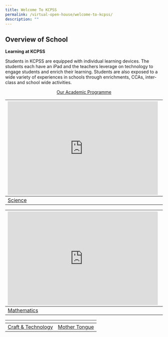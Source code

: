 ```yaml
---
title: Welcome To KCPSS
permalink: /virtual-open-house/welcome-to-kcpss/
description: ""
---
```

## Overview of School
**Learning at KCPSS**

Students in KCPSS are equipped with individual learning devices. The students each have an iPad and the teachers leverage on technology to engage students and enrich their learning. Students are also exposed to a wide variety of experiences in schools through enrichments, CCAs, inter-class and school wide activities.

[<center>Our Academic Programme</center>](https://staging.d38b8pvh8spt44.amplifyapp.com/our-people/departments/)

<table>
<thead>
  <tr>
    <th> <iframe src="https://docs.google.com/presentation/d/e/2PACX-1vR2FYZXvzE8tqQB-Fe-ZQYpnSl4tdj-2-AU43QFMbZhP4iqUAkFDpdinZkAfH_z_SzD38AMJS6kH7dx/embed?start=true&amp;loop=true&amp;delayms=3000" frameborder="0" width="480" height="299" allowfullscreen="true"></iframe></th>
		<th> <iframe src="https://docs.google.com/presentation/d/e/2PACX-1vSAqVLqombhc3Ldes10DnudnYnFdyE11im3JiqKr6TcOsfNIBs39djSUbItZf6OeR1EN3qr_UfUwqoy/embed?start=true&amp;loop=true&amp;delayms=3000" frameborder="0" width="480" height="299" allowfullscreen="true"></iframe></th>
  </tr>
</thead>
<tbody>
  <tr>
    <td><a href="https://staging.d38b8pvh8spt44.amplifyapp.com/our-people/departments/science/area-of-focus/">Science</a><br></td>
    <td><a href="https://staging.d38b8pvh8spt44.amplifyapp.com/our-people/departments/english/area-of-focus/">English Language &amp; Literature</a><br></td>
  </tr>
</tbody>
</table>


<table>
<thead>
  <tr>
    <th><iframe allowfullscreen="true" height="299" width="480" frameborder="0" src="https://docs.google.com/presentation/d/e/2PACX-1vR4nuKq8dcu59FWyndD-g0UINtNdzfsCz8nPXQSD4f7OLLKybOnBB3Q-JpF1HD73gcctJaLycjF5UoM/embed?start=true&amp;loop=true&amp;delayms=3000"></iframe></th>
    <th><iframe allowfullscreen="true" height="299" width="480" frameborder="0" src="https://docs.google.com/presentation/d/e/2PACX-1vSF75GjZftdIV8B8cmNrd7d0ZYZrFhxpQt_dRvjeJAW-tJDJSJHlw6Md3Y02Wv_lAwLRORF4PyKGq1Y/embed?start=true&amp;loop=true&amp;delayms=3000"></iframe></th>
  </tr>
</thead>
<tbody>
  <tr>
    <td><a href="https://staging.d38b8pvh8spt44.amplifyapp.com/our-people/departments/mathematics/area-of-focus/">Mathematics</a><br></td>
    <td><a href="https://staging.d38b8pvh8spt44.amplifyapp.com/our-people/departments/humanities/area-of-focus/">Humanities</a><br></td>
  </tr>
</tbody>
</table>

<table>
<thead>
  <tr>
    <th></th>
    <th></th>
  </tr>
</thead>
<tbody>
  <tr>
    <td><a href="https://staging.d38b8pvh8spt44.amplifyapp.com/our-people/departments/c-n-t/area-of-focus/">Craft &amp; Technology</a><br></td>
    <td><a href="https://staging.d38b8pvh8spt44.amplifyapp.com/our-people/departments/mother-tongue/area-of-focus/">Mother Tongue</a><br></td>
  </tr>
</tbody>
</table>